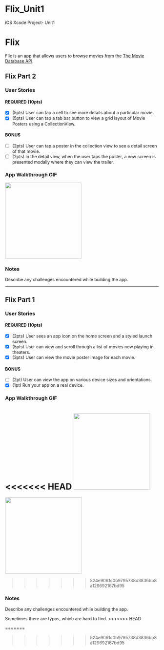 # Flix_Unit1
iOS Xcode Project- Unit1

# Flix

Flix is an app that allows users to browse movies from the [The Movie Database API](http://docs.themoviedb.apiary.io/#).

## Flix Part 2

### User Stories

#### REQUIRED (10pts)
- [x] (5pts) User can tap a cell to see more details about a particular movie.
- [x] (5pts) User can tap a tab bar button to view a grid layout of Movie Posters using a CollectionView.

#### BONUS
- [ ] (2pts) User can tap a poster in the collection view to see a detail screen of that movie.
- [ ] (2pts) In the detail view, when the user taps the poster, a new screen is presented modally where they can view the trailer.

### App Walkthrough GIF

<img src="YOUR_GIF_URL_HERE" width=250><br>

### Notes
Describe any challenges encountered while building the app.

---

## Flix Part 1

### User Stories

#### REQUIRED (10pts)
- [x] (2pts) User sees an app icon on the home screen and a styled launch screen.
- [x] (5pts) User can view and scroll through a list of movies now playing in theaters.
- [x] (3pts) User can view the movie poster image for each movie.

#### BONUS
- [ ] (2pt) User can view the app on various device sizes and orientations.
- [x] (1pt) Run your app on a real device.

### App Walkthrough GIF

<<<<<<< HEAD
<img src="https://s1.ezgif.com/save/ezgif-1-c5709b4cd9.gif" width=250><br>
=======
<img src="https://user-images.githubusercontent.com/90946653/155855676-438c2e78-589d-47f2-a0e2-2d2128518684.gif" width=250><br>
>>>>>>> 524e9061c0b9795738d3836bb8a129692167bd95

### Notes
Describe any challenges encountered while building the app.

Sometimes there are typos, which are hard to find. 
<<<<<<< HEAD

=======
>>>>>>> 524e9061c0b9795738d3836bb8a129692167bd95

